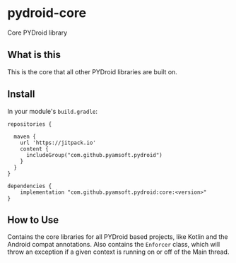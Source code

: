 # pydroid-core
Core PYDroid library

## What is this

This is the core that all other PYDroid libraries are built on.

## Install

In your module's `build.gradle`:
```
repositories {

  maven {
    url 'https://jitpack.io'
    content {
      includeGroup("com.github.pyamsoft.pydroid")
    }
  }
}

dependencies {
    implementation "com.github.pyamsoft.pydroid:core:<version>"
}
```

## How to Use

Contains the core libraries for all PYDroid based projects, like Kotlin and the Android compat
annotations. Also contains the `Enforcer` class, which will throw an exception if a given context
is running on or off of the Main thread.
